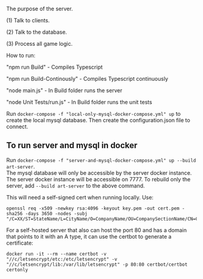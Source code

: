 The purpose of the server.

(1) Talk to clients.

(2) Talk to the database.

(3) Process all game logic.


How to run:

"npm run Build" - Compiles Typescript

"npm run Build-Continously" - Compiles Typescript continuously

"node main.js" - In Build folder runs the server

"node Unit Tests/run.js" - In Build folder runs the unit tests

Run `docker-compose -f "local-only-mysql-docker-compose.yml" up` to create the local mysql database. Then create the configuration.json file to connect.

## To run server and mysql in docker
Run `docker-compose -f "server-and-mysql-docker-compose.yml" up --build art-server`.  
The mysql database will only be accessible by the server docker instance. The server docker instance will be accessible on 7777.
To rebuild only the server, add `--build art-server` to the above command.

This will need a self-signed cert when running locally. Use:
```
openssl req -x509 -newkey rsa:4096 -keyout key.pem -out cert.pem -sha256 -days 3650 -nodes -subj "/C=XX/ST=StateName/L=CityName/O=CompanyName/OU=CompanySectionName/CN=CommonNameOrHostname"
```

For a self-hosted server that also can host the port 80 and has a domain that points to it with an A type, it can use the certbot to generate a certificate:
```
docker run -it --rm --name certbot -v "//c/letsencrypt/etc:/etc/letsencrypt" -v "//c/letsencrypt/lib:/var/lib/letsencrypt" -p 80:80 certbot/certbot certonly
```